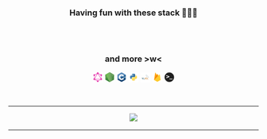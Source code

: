 <div align="center">

### **Having fun with these stack 👨🏽‍💻**
    
<br/>
<!-- <div>
<img src="https://img.shields.io/badge/node.js%20-%2343853D.svg?&style=for-the-badge&logo=node.js&logoColor=white"/>
<img src="https://img.shields.io/badge/typescript%20-%23007ACC.svg?&style=for-the-badge&logo=typescript&logoColor=white"/>

<img src="https://img.shields.io/badge/c%23%20-%23239120.svg?&style=for-the-badge&logo=c-sharp&logoColor=white"/>

<img src="https://img.shields.io/badge/go-%2300ADD8.svg?&style=for-the-badge&logo=go&logoColor=white"/>
</div>
<br/>
<div>
<img src="https://img.shields.io/badge/react%20-%2320232a.svg?&style=for-the-badge&logo=react&logoColor=%2361DAFB"/>

<img src="https://img.shields.io/badge/vuejs%20-%2335495e.svg?&style=for-the-badge&logo=vue.js&logoColor=%234FC08D"/>

<img src="https://img.shields.io/badge/git%20-%23F05033.svg?&style=for-the-badge&logo=git&logoColor=white"/>
</div>
<br/>
<div>
<img src="https://img.shields.io/badge/html5%20-%23E34F26.svg?&style=for-the-badge&logo=html5&logoColor=white"/>
<img src="https://img.shields.io/badge/css3%20-%231572B6.svg?&style=for-the-badge&logo=css3&logoColor=white"/>
</div> -->

<br/>

### and more >w<

<code><img height="20" src="https://raw.githubusercontent.com/github/explore/5c058a388828bb5fde0bcafd4bc867b5bb3f26f3/topics/graphql/graphql.png"></code>
<code><img height="20" src="https://raw.githubusercontent.com/github/explore/80688e429a7d4ef2fca1e82350fe8e3517d3494d/topics/nodejs/nodejs.png"></code>
<code><img height="20" src="https://raw.githubusercontent.com/github/explore/80688e429a7d4ef2fca1e82350fe8e3517d3494d/topics/cpp/cpp.png"></code>
<code><img height="20" src="https://raw.githubusercontent.com/github/explore/80688e429a7d4ef2fca1e82350fe8e3517d3494d/topics/python/python.png"></code>
<code><img height="20" src="https://raw.githubusercontent.com/github/explore/80688e429a7d4ef2fca1e82350fe8e3517d3494d/topics/mysql/mysql.png"></code>
<code><img height="20" src="https://raw.githubusercontent.com/github/explore/80688e429a7d4ef2fca1e82350fe8e3517d3494d/topics/firebase/firebase.png"></code>
<code><img height="20" src="https://raw.githubusercontent.com/github/explore/80688e429a7d4ef2fca1e82350fe8e3517d3494d/topics/terminal/terminal.png"></code>

<br/>
    
*************

<p align="center" >  
  <a href="https://github.com/Silentsnake27/github-readme-stats"> 
<img  src="https://github-readme-stats.vercel.app/api?username=Silentsnake27&show_icons=true&theme=radical"/>
  </a>
  </p>

*************
</div>
